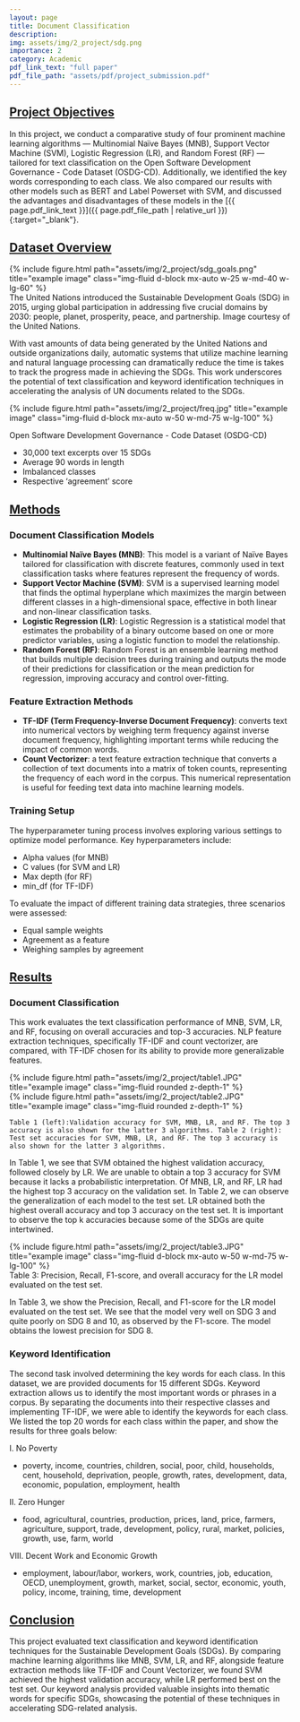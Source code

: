 ```yaml
---
layout: page
title: Document Classification
description: 
img: assets/img/2_project/sdg.png
importance: 2
category: Academic
pdf_link_text: "full paper"
pdf_file_path: "assets/pdf/project_submission.pdf"
---
```

## <u>Project Objectives</u>
In this project, we conduct a comparative study of four prominent machine learning algorithms — Multinomial Naïve Bayes (MNB), Support Vector Machine (SVM), Logistic Regression (LR), and Random Forest (RF) — tailored for text classification on the Open Software Development Governance - Code Dataset (OSDG-CD). Additionally, we identified the key words corresponding to each class. We also compared our results with other models such as BERT and Label Powerset with SVM, and discussed the advantages and disadvantages of these models in the [{{ page.pdf_link_text }}]({{ page.pdf_file_path | relative_url }}){:target="_blank"}. 


## <u>Dataset Overview</u>
<div class="container text-center">
        {% include figure.html path="assets/img/2_project/sdg_goals.png" title="example image" class="img-fluid d-block mx-auto w-25 w-md-40 w-lg-60" %}
</div>
<div class="caption">
    The United Nations introduced the Sustainable Development Goals (SDG) in 2015, urging global participation in addressing five crucial domains by 2030: people, planet, prosperity, peace, and partnership. Image courtesy of the United Nations. 
</div>

With vast amounts of data being generated by the United Nations and outside organizations daily, automatic systems that utilize machine learning and natural language processing can dramatically reduce the time is takes to track the progress made in achieving the SDGs. This work underscores the potential of text classification and keyword identification techniques in accelerating the analysis of UN documents related to the SDGs.

<div class="container text-center">
        {% include figure.html path="assets/img/2_project/freq.jpg" title="example image" class="img-fluid d-block mx-auto w-50 w-md-75 w-lg-100" %}
</div>

Open Software Development Governance - Code Dataset (OSDG-CD) 
- 30,000 text excerpts over 15 SDGs
- Average 90 words in length
- Imbalanced classes
- Respective ‘agreement’ score


## <u>Methods</u>

### Document Classification Models 
- **Multinomial Naïve Bayes (MNB)**: This model is a variant of Naïve Bayes tailored for classification with discrete features, commonly used in text classification tasks where features represent the frequency of words.
- **Support Vector Machine (SVM)**: SVM is a supervised learning model that finds the optimal hyperplane which maximizes the margin between different classes in a high-dimensional space, effective in both linear and non-linear classification tasks.
- **Logistic Regression (LR)**: Logistic Regression is a statistical model that estimates the probability of a binary outcome based on one or more predictor variables, using a logistic function to model the relationship.
- **Random Forest (RF)**: Random Forest is an ensemble learning method that builds multiple decision trees during training and outputs the mode of their predictions for classification or the mean prediction for regression, improving accuracy and control over-fitting.


### Feature Extraction Methods
- **TF-IDF (Term Frequency-Inverse Document Frequency)**: converts text into numerical vectors by weighing term frequency against inverse document frequency, highlighting important terms while reducing the impact of common words.
- **Count Vectorizer**: a text feature extraction technique that converts a collection of text documents into a matrix of token counts, representing the frequency of each word in the corpus. This numerical representation is useful for feeding text data into machine learning models.


### Training Setup
The hyperparameter tuning process involves exploring various settings to optimize model performance. Key hyperparameters include:
- Alpha values (for MNB)
- C values (for SVM and LR)
- Max depth (for RF)
- min_df (for TF-IDF)
  

To evaluate the impact of different training data strategies, three scenarios were assessed:
- Equal sample weights
- Agreement as a feature
- Weighing samples by agreement


## <u>Results</u>
### Document Classification
This work evaluates the text classification performance of MNB, SVM, LR, and RF, focusing on overall accuracies and top-3 accuracies. NLP feature extraction techniques, specifically TF-IDF and count vectorizer, are compared, with TF-IDF chosen for its ability to provide more generalizable features. 
 
<div class="row">
    <div class="col-sm-6 mt-3 mt-md-0">
        {% include figure.html path="assets/img/2_project/table1.JPG" title="example image" class="img-fluid rounded z-depth-1" %}
    </div>
    <div class="col-sm-6 mt-3 mt-md-0">
        {% include figure.html path="assets/img/2_project/table2.JPG" title="example image" class="img-fluid rounded z-depth-1" %}
    </div>
</div>
<div class="caption">
    
    Table 1 (left):Validation accuracy for SVM, MNB, LR, and RF. The top 3 accuracy is also shown for the latter 3 algorithms. Table 2 (right): Test set accuracies for SVM, MNB, LR, and RF. The top 3 accuracy is also shown for the latter 3 algorithms.
</div>

In Table 1, we see that SVM obtained the highest validation accuracy, followed closely by LR. We are unable to obtain a top 3 accuracy for SVM because it lacks a probabilistic interpretation. Of MNB, LR, and RF, LR had the highest top 3 accuracy on the validation set. In Table 2, we can observe the generalization of each model to the test set. LR obtained both the highest overall accuracy and top 3 accuracy on the test set. It is important to observe the top k accuracies because some of the SDGs are quite intertwined.

<div class="container text-center">
        {% include figure.html path="assets/img/2_project/table3.JPG" title="example image" class="img-fluid d-block mx-auto w-50 w-md-75 w-lg-100" %}
</div>
<div class="caption text-center">
    Table 3: Precision, Recall, F1-score, and overall accuracy for the LR model evaluated on the test set.
</div>

In Table 3, we show the Precision, Recall, and F1-score for the LR model evaluated on the test set. We see that the model very well on SDG 3 and quite poorly on SDG 8 and 10, as observed by the F1-score. The model obtains the lowest precision for SDG 8. 


### Keyword Identification
The second task involved determining the key words for each class. In this dataset, we are provided documents for 15 different SDGs. Keyword extraction allows us to identify the most important words or phrases in a corpus. By separating the documents into their respective classes and implementing TF-IDF, we were able to identify the keywords for each class. We listed the top 20 words for each class within the paper, and show the results for three goals below:

I.	No Poverty
- poverty, income, countries, children, social, poor, child, households, cent, household, deprivation, people, growth, rates, development, data, economic, population, employment, health

II.	Zero Hunger
- food, agricultural, countries, production, prices, land, price, farmers, agriculture, support, trade, development, policy, rural, market, policies, growth, use, farm, world

VIII.	Decent Work and Economic Growth
- employment, labour/labor, workers, work, countries, job, education, OECD, unemployment, growth, market, social, sector, economic, youth, policy, income, training, time, development


## <u>Conclusion</u>

This project evaluated text classification and keyword identification techniques for the Sustainable Development Goals (SDGs). By comparing machine learning algorithms like MNB, SVM, LR, and RF, alongside feature extraction methods like TF-IDF and Count Vectorizer, we found SVM achieved the highest validation accuracy, while LR performed best on the test set. Our keyword analysis provided valuable insights into thematic words for specific SDGs, showcasing the potential of these techniques in accelerating SDG-related analysis.
